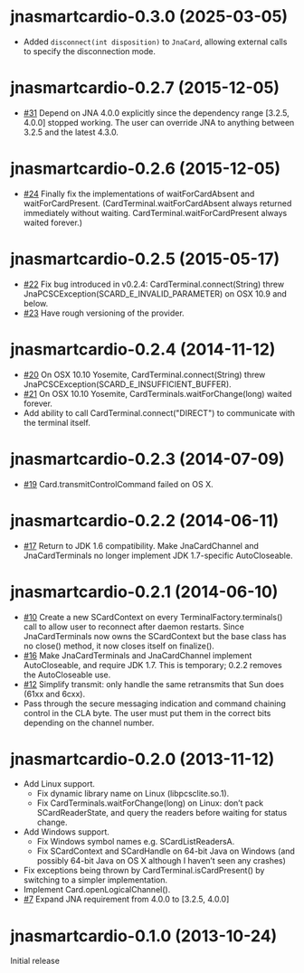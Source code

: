 jnasmartcardio-0.3.0 (2025-03-05)
===
* Added `disconnect(int disposition)` to `JnaCard`, allowing external calls to specify the disconnection mode.

jnasmartcardio-0.2.7 (2015-12-05)
===
* [#31](https://github.com/jnasmartcardio/jnasmartcardio/pull/31) Depend on JNA 4.0.0 explicitly since the dependency range [3.2.5, 4.0.0] stopped working. The user can override JNA to anything between 3.2.5 and the latest 4.3.0.

jnasmartcardio-0.2.6 (2015-12-05)
===
* [#24](https://github.com/jnasmartcardio/jnasmartcardio/issues/24) Finally fix the implementations of waitForCardAbsent and waitForCardPresent. (CardTerminal.waitForCardAbsent always returned immediately without waiting. CardTerminal.waitForCardPresent always waited forever.)

jnasmartcardio-0.2.5 (2015-05-17)
===
* [#22](https://github.com/jnasmartcardio/jnasmartcardio/pull/22) Fix bug introduced in v0.2.4: CardTerminal.connect(String) threw JnaPCSCException(SCARD_E_INVALID_PARAMETER) on OSX 10.9 and below.
* [#23](https://github.com/jnasmartcardio/jnasmartcardio/pull/23) Have rough versioning of the provider.

jnasmartcardio-0.2.4 (2014-11-12)
===
* [#20](https://github.com/jnasmartcardio/jnasmartcardio/issues/20) On OSX 10.10 Yosemite, CardTerminal.connect(String) threw JnaPCSCException(SCARD_E_INSUFFICIENT_BUFFER).
* [#21](https://github.com/jnasmartcardio/jnasmartcardio/issues/21) On OSX 10.10 Yosemite, CardTerminals.waitForChange(long) waited forever.
* Add ability to call CardTerminal.connect("DIRECT") to communicate with the terminal itself.

jnasmartcardio-0.2.3 (2014-07-09)
===
* [#19](https://github.com/jnasmartcardio/jnasmartcardio/issues/19) Card.transmitControlCommand failed on OS X.

jnasmartcardio-0.2.2 (2014-06-11)
===
* [#17](https://github.com/jnasmartcardio/jnasmartcardio/issues/17) Return to JDK 1.6 compatibility. Make JnaCardChannel and JnaCardTerminals no longer implement JDK 1.7-specific AutoCloseable.

jnasmartcardio-0.2.1 (2014-06-10)
===
* [#10](https://github.com/jnasmartcardio/jnasmartcardio/issues/10) Create a new SCardContext on every TerminalFactory.terminals() call to allow user to reconnect after daemon restarts. Since JnaCardTerminals now owns the SCardContext but the base class has no close() method, it now closes itself on finalize().
* [#16](https://github.com/jnasmartcardio/jnasmartcardio/issues/16) Make JnaCardTerminals and JnaCardChannel implement AutoCloseable, and require JDK 1.7. This is temporary; 0.2.2 removes the AutoCloseable use.
* [#12](https://github.com/jnasmartcardio/jnasmartcardio/pull/12) Simplify transmit: only handle the same retransmits that Sun does (61xx and 6cxx).
* Pass through the secure messaging indication and command chaining control in the CLA byte. The user must put them in the correct bits depending on the channel number.

jnasmartcardio-0.2.0 (2013-11-12)
===

* Add Linux support.
    * Fix dynamic library name on Linux (libpcsclite.so.1).
    * Fix CardTerminals.waitForChange(long) on Linux: don’t pack SCardReaderState, and query the readers before waiting for status change.
* Add Windows support.
    * Fix Windows symbol names e.g. SCardListReadersA.
    * Fix SCardContext and SCardHandle on 64-bit Java on Windows (and possibly 64-bit Java on OS X although I haven’t seen any crashes)
* Fix exceptions being thrown by CardTerminal.isCardPresent() by switching to a simpler implementation.
* Implement Card.openLogicalChannel().
* [#7](https://github.com/jnasmartcardio/jnasmartcardio/issues/7) Expand JNA requirement from 4.0.0 to [3.2.5, 4.0.0]

jnasmartcardio-0.1.0 (2013-10-24)
===
Initial release